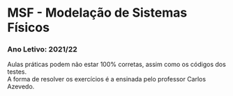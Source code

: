 # MSF - Modelação de Sistemas Físicos
### Ano Letivo: 2021/22

Aulas práticas podem não estar 100% corretas, assim como os códigos dos testes.<br/>
A forma de resolver os exercícios é a ensinada pelo professor Carlos Azevedo.<br/>
